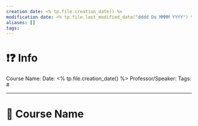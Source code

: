 ```yaml
---
creation date: <% tp.file.creation_date() %>
modification date: <% tp.file.last_modified_date("dddd Do MMMM YYYY") %>
aliases: [] 
tags: 
---
```


# ❗❓ Info
Course Name: 
Date: <% tp.file.creation_date() %>
Professor/Speaker: 
Tags: #

---
# 📑 Course Name
